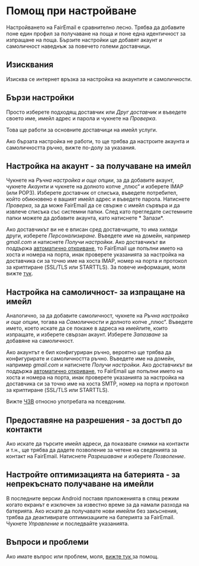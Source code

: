 # Помощ при настройване

Настройването на FairEmail е сравнително лесно. Трябва да добавите поне един профил за получаване на поща и поне една идентичност за изпращане на поща. Бързите настройки ще добавят акаунт и самоличност наведнъж за повечето големи доставчици.

## Изисквания

Изисква се интернет връзка за настройка на акаунтите и самоличности.

## Бързи настройки

Просто изберете подходящ доставчик или *Друг доставчик* и въведете своето име, имейл адрес и парола и чукнете на *Проверка*.

Това ще работи за основните доставчици на имейл услуги.

Ако бързата настройка не работи, то ще трябва да настроите акаунта и самоличността ръчно, вижте по-долу за указания.

## Настройка на акаунт - за получаване на имейл

Чукнете на *Ръчна настройка и още опции*, за да добавите акаунт, чукнете *Акаунти* и чукнете на долното копче „плюс“ и изберете IMAP (или POP3). Изберете доставчик от списъка, въведете потребител, който обикновено е вашият имейл адрес и въведете парола. Натиснете *Проверка*, за да може FairEmail да се свърже с имейл сървъра и да извлече списъка със системни папки. След като прегледате системните папки можете да добавите акаунта, като натиснете * Запази*.

Ако доставчикът ви не е вписан сред доставчиците, то има хиляди други, изберете *Персонализиране*. Въведете име на домейн, например *gmail.com* и натиснете *Получи настройки*. Ако доставчикът ви поддържа [автоматично откриване](https://tools.ietf.org/html/rfc6186), то FairEmail ще попълни името на хоста и номера на порта, инак проверете указанията за настройка на доставчика си за точно име на хоста IMAP, номер на порта и протокол за криптиране (SSL/TLS или STARTTLS). За повече информация, моля вижте [тук](https://github.com/34j/FairEmailFree/blob/master/FAQ.md#authorizing-accounts).

## Настройка на самоличност- за изпращане на имейл

Аналогично, за да добавите самоличност, чукнете на *Ръчна настройка и още опции*, тогава на *Самоличности* и долното копче „плюс“. Въведете името, което искате да се покаже в адреса на имейлите, които изпращате, и изберете свързан акаунт. Изберете *Запазване* за добавяне на самоличност.

Ако акаунтът е бил конфигуриран ръчно, вероятно ще трябва да конфигурирате и самоличността ръчно. Въведете име на домейн, например *gmail.com* и натиснете *Получи настройки*. Ако доставчикът ви поддържа [автоматично откриване](https://tools.ietf.org/html/rfc6186), то FairEmail ще попълни името на хоста и номера на порта, инак проверете указанията за настройка на доставчика си за точно име на хоста SMTP, номер на порта и протокол за криптиране (SSL/TLS или STARTTLS).

Вижте [ЧЗВ](https://github.com/34j/FairEmailFree/blob/master/FAQ.md#FAQ9) относно употребата на псевдоним.

## Предоставяне на разрешения - за достъп до контакти

Ако искате да търсите имейл адреси, да показвате снимки на контакти и т.н., ще трябва да дадете позволение за четене на сведенията за контакт на FairEmail. Натиснете *Разрешаване* и изберете *Позволение*.

## Настройте оптимизацията на батерията - за непрекъснато получаване на имейли

В последните версии Android поставя приложенията в спящ режим когато екранът е изключен за известно време за да намали разхода на батерията. Ако искате да получавате нови имейли без закъснения, трябва да деактивирате оптимизациите на батерията за FairEmail. Чукнете *Управление* и последвайте указанията.

## Въпроси и проблеми

Ако имате въпрос или проблем, моля, [ вижте тук ](https://github.com/34j/FairEmailFree/blob/master/FAQ.md) за помощ.